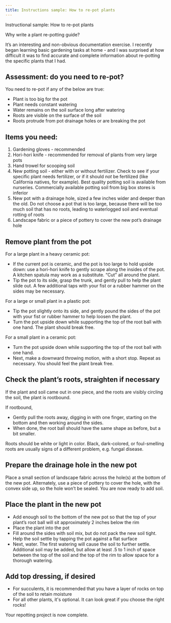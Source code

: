 ```yaml
---
title: Instructions sample: How to re-pot plants
---
```


Instructional sample: How to re-pot plants

Why write a plant re-potting guide?

It’s an interesting and non-obvious documentation exercise.  I recently began learning basic gardening tasks at home - and I was surprised at how difficult it was to find accurate and complete information about re-potting the specific plants that I had.


## Assessment: do you need to re-pot?

You need to re-pot if any of the below are true:
* Plant is too big for the pot
* Plant needs constant watering
* Water remains on the soil surface long after watering
* Roots are visible on the surface of the soil
* Roots protrude from pot drainage holes or are breaking the pot

## Items you need:

1. Gardening gloves - recommended
2. Hori-hori knife - recommended for removal of plants from very large pots
3. Hand trowel for scooping soil
4. New potting soil - either with or without fertilizer.  Check to see if your specific plant needs fertilizer, or if it should *not* be fertilized (like California natives, for example).  Best quality potting soil is available from nurseries.  Commercially available potting soil from big box stores is inferior
5. New pot with a drainage hole, sized a few inches wider and deeper than the old.  Do not choose a pot that is too large, because there will be too much soil that has no roots, leading to waterlogged soil and eventual rotting of roots
6. Landscape fabric or a piece of pottery to cover the new pot’s drainage hole

## Remove plant from the pot

For a large plant in a heavy ceramic pot:
* If the current pot is ceramic, and the pot is too large to hold upside down: use a hori-hori knife to gently scrape along the insides of the pot.  A kitchen spatula may work as a substitute.  “Cut” all around the plant.
* Tip the pot to its side, grasp the trunk, and gently pull to help the plant slide out.  A few additional taps with your fist or a rubber hammer on the sides may be necessary.

For a large or small plant in a plastic pot:
* Tip the pot slightly onto its side, and gently pound the sides of the pot with your fist or rubber hammer to help loosen the plant.
* Turn the pot upside down while supporting the top of the root ball with one hand.  The plant should break free.

For a small plant in a ceramic pot:
* Turn the pot upside down while supporting the top of the root ball with one hand.
* Next, make a downward throwing motion, with a short stop.  Repeat as necessary.  You should feel the plant break free.

## Check the plant’s roots, straighten if necessary

If the plant and soil came out in one piece, and the roots are visibly circling the soil, the plant is rootbound.

If rootbound,
* Gently pull the roots away, digging in with one finger, starting on the bottom and then working around the sides.
* When done, the root ball should have the same shape as before, but a bit smaller.

Roots should be white or light in color. Black, dark-colored, or foul-smelling roots are usually signs of a different problem, e.g. fungal disease.

## Prepare the drainage hole in the new pot

Place a small section of landscape fabric across the hole(s) at the bottom of the new pot.
Alternately, use a piece of pottery to cover the hole, with the convex side up, so the hole won’t be sealed.  You are now ready to add soil.

## Place the plant in the new pot

* Add enough soil to the bottom of the new pot so that the top of your plant’s root ball will sit approximately 2 inches below the rim
* Place the plant into the pot
* Fill around the sides with soil mix, but do not pack the new soil tight.  Help the soil settle by tapping the pot against a flat surface
* Next, water.  The first watering will cause the soil to further settle. Additional soil may be added, but allow at least .5 to 1 inch of space between the top of the soil and the top of the rim to allow space for a thorough watering.

## Add top dressing, if desired

* For succulents, it is recommended that you have a layer of rocks on top of the soil to retain moisture
* For all other plants, it's optional.  It can look great if you choose the right rocks!

Your repotting project is now complete.
